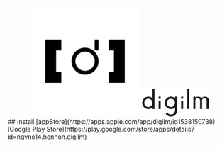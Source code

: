 <div align="center">
<img src="https://github.com/hondaya14/digilm-docs/blob/master/icon/digilm_icon.png" width="250px"></img>
<img src="https://github.com/hondaya14/digilm-docs/blob/master/icon/digilm_logo.png" width="150px"></img>
</div>
## Install 
[appStore](https://apps.apple.com/app/digilm/id1538150738)
[Google Play Store](https://play.google.com/store/apps/details?id=nqvno14.honhon.digilm)
